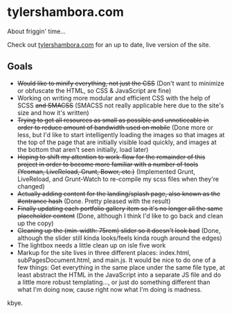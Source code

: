 # tylershambora.com #

About friggin' time...

Check out [tylershambora.com](http://tylershambora.com) for an up to date, live version of the site.

## Goals ##

*  ~~Would like to minify everything, not just the CSS~~ (Don't want to minimize or obfuscate the HTML, so CSS & JavaScript are fine)
*  Working on writing more modular and efficient CSS with the help of SCSS ~~and SMACSS~~ (SMACSS not really applicable here due to the site's size and how it's written)
*  ~~Trying to get all resources as small as possible and unnoticeable in order to reduce amount of bandwidth used on mobile~~ (Done more or less, but I'd like to start intelligently loading the images so that images at the top of the page that are initially visible load quickly, and images at the bottom that aren't seen initially, load later)
*  ~~Hoping to shift my attention to work-flow for the remainder of this project in order to become more familiar with a number of tools (Yeoman, LiveReload, Grunt, Bower, etc.)~~ (Implemented Grunt, LiveReload, and Grunt-Watch to re-compile my scss files when they're changed)
*  ~~Actually adding content for the landing/splash page, also known as the #entrance hash~~ (Done. Pretty pleased with the result)
*  ~~Finally updating each portfolio gallery item so it's no longer all the same placeholder content~~ (Done, although I think I'd like to go back and clean up the copy)
*  ~~Cleaning up the (min-width: 75rem) slider so it doesn't look bad~~ (Done, although the slider still kinda looks/feels kinda rough around the edges)
*  The lightbox needs a little clean up on isle five work
*  Markup for the site lives in three different places: index.html, subPagesDocument.html, and main.js. It would be nice to do one of a few things: Get everything in the same place under the same file type, at least abstract the HTML in the JavaScript into a separate JS file and do a little more robust templating..., or just do something different than what I'm doing now, cause right now what I'm doing is madness.

kbye.